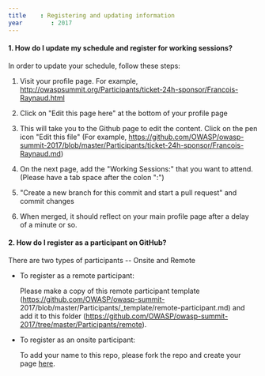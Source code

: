 ```yaml
---
title    : Registering and updating information
year		: 2017
---
```


#### 1. How do I update my schedule and register for working sessions?
In order to update your schedule, follow these steps:

  1. Visit your profile page. For example, http://owaspsummit.org/Participants/ticket-24h-sponsor/Francois-Raynaud.html

  2. Click on "Edit this page here" at the bottom of your profile page

  3. This will take you to the Github page to edit the content. Click on the pen icon "Edit this file"
(For example, https://github.com/OWASP/owasp-summit-2017/blob/master/Participants/ticket-24h-sponsor/Francois-Raynaud.md)

  4. On the next page, add the "Working Sessions:" that you want to attend. (Please have a tab space after the colon ":")

  5. "Create a new branch for this commit and start a pull request" and commit changes

  6. When merged, it should reflect on your main profile page after a delay of a minute or so.


#### 2. How do I register as a participant on GitHub?

There are two types of participants -- Onsite and Remote

- To register as a remote participant:

   Please make a copy of this remote participant template (https://github.com/OWASP/owasp-summit-    2017/blob/master/Participants/_template/remote-participant.md) and add it to this folder (https://github.com/OWASP/owasp-summit-2017/tree/master/Participants/remote).

- To register as an onsite participant:

   To add your name to this repo, please fork the repo and create your page [here](https://github.com/OWASP/owasp-summit-2017/tree/master/Participants).



